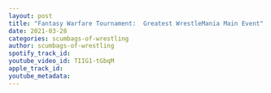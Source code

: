 ```yaml
---
layout: post
title: "Fantasy Warfare Tournament:  Greatest WrestleMania Main Event"
date: 2021-03-28
categories: scumbags-of-wrestling
author: scumbags-of-wrestling
spotify_track_id: 
youtube_video_id: TIIG1-tGbqM
apple_track_id: 
youtube_metadata: 
---
```

